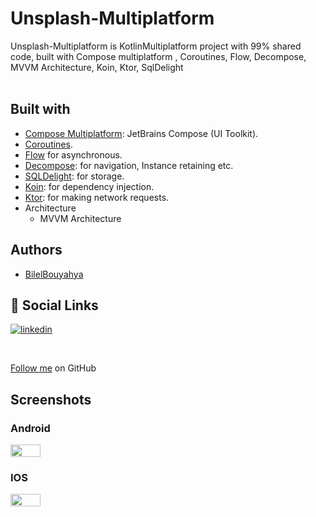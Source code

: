 # Unsplash-Multiplatform

Unsplash-Multiplatform is KotlinMultiplatform project with 99% shared code, built with Compose
multiplatform , Coroutines, Flow, Decompose, MVVM Architecture, Koin, Ktor, SqlDelight
<br>
<br>

## Built with

- [Compose Multiplatform](https://github.com/JetBrains/compose-multiplatform): JetBrains Compose (UI
  Toolkit).
- [Coroutines](https://github.com/Kotlin/kotlinx.coroutines).
- [Flow](https://kotlin.github.io/kotlinx.coroutines/kotlinx-coroutines-core/kotlinx.coroutines.flow/)
  for asynchronous.
- [Decompose](https://github.com/arkivanov/Decompose): for navigation, Instance retaining etc.
- [SQLDelight](https://github.com/cashapp/sqldelight): for storage.
- [Koin](https://github.com/InsertKoinIO/koin): for dependency injection.
- [Ktor](https://ktor.io/): for making network requests.
- Architecture
    - MVVM Architecture

## Authors

- [BilelBouyahya](https://github.com/Bouyahyaa)

## 🔗 Social Links

[![linkedin](https://img.shields.io/badge/linkedin-0A66C2?style=for-the-badge&logo=linkedin&logoColor=white)](https://www.linkedin.com/in/bilel-bouyahya/)

<br>

[Follow me](https://github.com/Bouyahyaa) on GitHub

## Screenshots

### Android

<div style="display: flex">
  <img src="https://user-images.githubusercontent.com/74788624/233870322-821b7dbf-157b-4961-ad4a-4407366ff205.png" width="31%"/>
  </div>

### IOS

<div style="display: flex">
  <img src="https://user-images.githubusercontent.com/74788624/233870331-311e6e38-4d6a-481a-ab20-77ae39c2db49.png" width="31%"/>
  </div>
